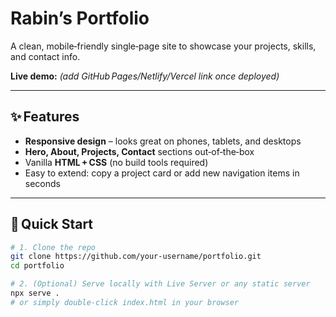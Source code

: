 # Rabin’s Portfolio

A clean, mobile‑friendly single‑page site to showcase your projects, skills, and contact info.

**Live demo:** _(add GitHub Pages/Netlify/Vercel link once deployed)_

---

## ✨ Features
- **Responsive design** – looks great on phones, tablets, and desktops  
- **Hero, About, Projects, Contact** sections out‑of‑the‑box  
- Vanilla **HTML + CSS** (no build tools required)  
- Easy to extend: copy a project card or add new navigation items in seconds

---

## 🚀 Quick Start

```bash
# 1. Clone the repo
git clone https://github.com/your‑username/portfolio.git
cd portfolio

# 2. (Optional) Serve locally with Live Server or any static server
npx serve .
# or simply double‑click index.html in your browser
